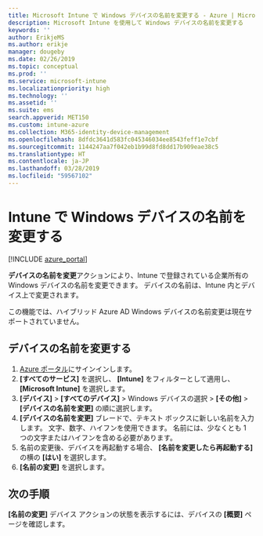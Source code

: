 ```yaml
---
title: Microsoft Intune で Windows デバイスの名前を変更する - Azure | Microsoft Docs
description: Microsoft Intune を使用して Windows デバイスの名前を変更する
keywords: ''
author: ErikjeMS
ms.author: erikje
manager: dougeby
ms.date: 02/26/2019
ms.topic: conceptual
ms.prod: ''
ms.service: microsoft-intune
ms.localizationpriority: high
ms.technology: ''
ms.assetid: ''
ms.suite: ems
search.appverid: MET150
ms.custom: intune-azure
ms.collection: M365-identity-device-management
ms.openlocfilehash: 8dfdc3641d583fc045346034ee8543feff1e7cbf
ms.sourcegitcommit: 1144247aa7f042eb1b99d8fd8dd17b909eae38c5
ms.translationtype: HT
ms.contentlocale: ja-JP
ms.lasthandoff: 03/28/2019
ms.locfileid: "59567102"
---
```

# <a name="rename-a-windows-device-in-intune"></a>Intune で Windows デバイスの名前を変更する


[!INCLUDE [azure_portal](./includes/azure_portal.md)]

**デバイスの名前を変更**アクションにより、Intune で登録されている企業所有の Windows デバイスの名前を変更できます。 デバイスの名前は、Intune 内とデバイス上で変更されます。 

この機能では、ハイブリッド Azure AD Windows デバイスの名前変更は現在サポートされていません。

## <a name="rename-a-device"></a>デバイスの名前を変更する

1. [Azure ポータル](https://portal.azure.com)にサインインします。
2. **[すべてのサービス]** を選択し、 **[Intune]** をフィルターとして適用し、 **[Microsoft Intune]** を選択します。
3. **[デバイス]**  >  **[すべてのデバイス]** > Windows デバイスの選択 >  **[その他]**  >  **[デバイスの名前を変更]** の順に選択します。
4. **[デバイスの名前を変更]** ブレードで、テキスト ボックスに新しい名前を入力します。 文字、数字、ハイフンを使用できます。 名前には、少なくとも 1 つの文字またはハイフンを含める必要があります。
5. 名前の変更後、デバイスを再起動する場合、 **[名前を変更したら再起動する]** の横の **[はい]** を選択します。
6. **[名前の変更]** を選択します。



## <a name="next-steps"></a>次の手順

**[名前の変更]** デバイス アクションの状態を表示するには、デバイスの **[概要]** ページを確認します。
